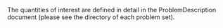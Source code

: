 The quantities of interest are defined in detail in the ProblemDescription document (please see the directory of each problem set).